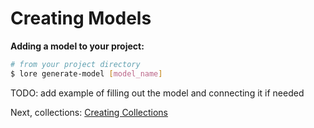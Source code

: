 # Creating Models

**Adding a model to your project:**

```sh
# from your project directory
$ lore generate-model [model_name]
```

TODO: add example of filling out the model and connecting it if needed

Next, collections: [Creating Collections](/docs/basics/CreatingCollections.md)
